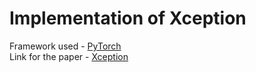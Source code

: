 # Implementation of Xception 
Framework used - [PyTorch](https://pytorch.org/)<br>
Link for the paper - [Xception](https://arxiv.org/abs/1610.02357)
